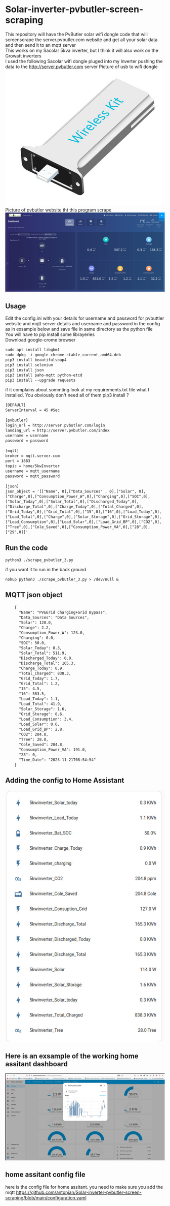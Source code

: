 # Solar-inverter-pvbutler-screen-scraping
This repository will have the PvButler solar wifi dongle code that will screenscrape the server.pvbutler.com website and get all your solar data and then send it to an mqtt server<br>
This works on my Sacolar 5kva inverter, but I think it will also work on the Growatt inverters<br>
I used the following Sacolar wifi dongle pluged into my Inverter pushing the data to the http://server.pvbutler.com server
Picture of usb to wifi dongle<br>
![Alt text](sacolar_wifi_dongle.jpg?raw=true "USB wifi dongle")<br>
Picture of pvbutler website tht this program scrape<br>
![Alt text](pvbuttler_screen.jpg?raw=true "pvbutler web page")<br>

## Usage
Edit the config.ini with your details for username and password for pvbuttler website and mqtt server details and username and password in the config as in exsample below and save file in same directory as the python file<br>
You will have to pip install some librayeries<br>
Download google-crome browser

    sudo apt install libgbm1
    sudo dpkg -i google-chrome-stable_current_amd64.deb
    pip3 install beautifulsoup4
    pip3 install selenium
    pip3 install json
    pip3 install paho-mqtt python-etcd
    pip3 install --upgrade requests

if it complains about sommting look at my requirements.txt file what I installed. You obviously don't need all of them
pip3 install ?

    [DEFAULT]
    ServerInterval = 45 #Sec
    
    [pvbutler]
    login_url = http://server.pvbutler.com/login
    landing_url = http://server.pvbutler.com/index
    username = username
    password = password
    
    [mqtt]
    broker = mqtt.server.com
    port = 1883
    topic = home/5kwInverter
    username = mqtt_username
    password = mqtt_password
    
    [json]
    json_object = '[["Name", 0],["Data_Sources" , 0],["Solar", 0],["Charge",0],["Consumption_Power_W",0],["Charging",0],["SOC",0],["Solar_Today",0],["Solar_Total",0],["Discharged_Today",0],["Discharge_Total",0],["Charge_Today",0],["Total_Charged",0],["Grid_Today",0],["Grid_Total",0],["15",0],["16",0],["Load_Today",0],["Load_Total",0],["Charge",0],["Solar_Storage",0],["Grid_Storage",0],["Load_Consumption",0],["Load_Solar",0],["Load_Grid_BP",0],["CO2",0],["Tree",0],["Cole_Saved",0],["Consumption_Power_VA",0],["28",0],["29",0]]'

## Run the code 
    python3 ./scrape_pvbutler_3.py
    
if you want it to run in the back ground

    nohup python3 ./scrape_pvbutler_3.py > /dev/null &

## MQTT json object

        {
          "Name": "PV&Grid Charging+Grid Bypass",
          "Data_Sources": "Data Sources",
          "Solar": 120.0,
          "Charge": 2.2,
          "Consumption_Power_W": 123.0,
          "Charging": 0.0,
          "SOC": 50.0,
          "Solar_Today": 0.3,
          "Solar_Total": 511.9,
          "Discharged_Today": 0.0,
          "Discharge_Total": 165.3,
          "Charge_Today": 0.9,
          "Total_Charged": 838.3,
          "Grid_Today": 1.7,
          "Grid_Total": 1.2,
          "15": 4.5,
          "16": 583.5,
          "Load_Today": 1.1,
          "Load_Total": 41.9,
          "Solar_Storage": 1.6,
          "Grid_Storage": 0.6,
          "Load_Consumption": 3.4,
          "Load_Solar": 0.6,
          "Load_Grid_BP": 2.8,
          "CO2": 204.8,
          "Tree": 28.0,
          "Cole_Saved": 204.8,
          "Consumption_Power_VA": 191.0,
          "28": 0,
          "Time_Date": "2023-11-21T08:54:54"
        }
## Adding the config to Home Assistant
![Alt text](home_assit_pvbuttler.jpg?raw=true "Home assitant screen shot")<br>

## Here is an exsample of the working home assitant dashboard
![Alt text](home_assitant_5kw.jpg?raw=true "Home assitant screen shot")<br>

## home assitant config file
here is the config file for home assitant. you need to make sure you add the mqtt 
https://github.com/antonjan/Solar-inverter-pvbutler-screen-scraping/blob/main/configuration.yaml 
